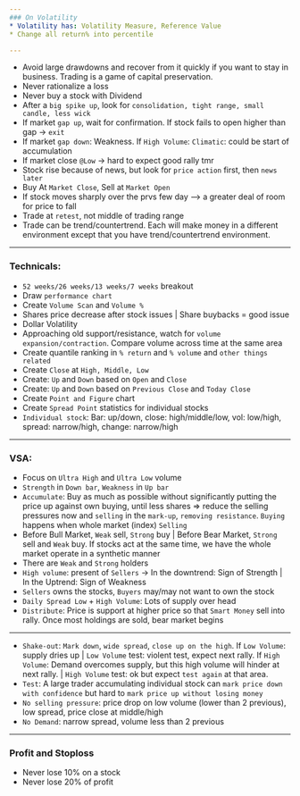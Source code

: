 ```yaml
---
### On Volatility
* Volatility has: Volatility Measure, Reference Value
* Change all return% into percentile

---
```

* Avoid large drawdowns and recover from it quickly if you want to stay in business. Trading is a game of capital preservation.
* Never rationalize a loss
* Never buy a stock with Dividend
* After a ```big spike up```, look for ```consolidation, tight range, small candle, less wick```
* If market ```gap up```, wait for confirmation. If stock fails to open higher than gap -> ```exit```
* If market ```gap down```: Weakness. If ```High Volume```: ```Climatic```: could be start of accumulation
* If market close ```@Low``` -> hard to expect good rally tmr
* Stock rise because of news, but look for ```price action``` first, then ```news later```
* Buy At ```Market Close```, Sell at ```Market Open```
* If stock moves sharply over the prvs few day --> a greater deal of room for price to fall
* Trade at ```retest```, not middle of trading range
* Trade can be trend/countertrend. Each will make money in a different environment except that you have trend/countertrend environment.
---
### Technicals: 
* ```52 weeks/26 weeks/13 weeks/7 weeks``` breakout
* Draw ```performance chart```
* Create ```Volume Scan``` and ```Volume %```
* Shares price decrease after stock issues | Share buybacks = good issue
* Dollar Volatility
* Approaching old support/resistance, watch for ```volume expansion/contraction```. Compare volume across time at the same area
* Create quantile ranking in ```% return``` and ```% volume``` and ```other things related```
* Create ```Close``` at ```High, Middle, Low```
* Create: ```Up``` and ```Down``` based on ```Open``` and ```Close```
* Create: ```Up``` and ```Down``` based on ```Previous Close``` and ```Today Close``` 
* Create ```Point and Figure``` chart
* Create ```Spread Point``` statistics for individual stocks
* ```Individual stock```: Bar: up/down, close: high/middle/low, vol: low/high, spread: narrow/high, change: narrow/high
---
### VSA:
* Focus on ```Ultra High``` and ```Ultra Low``` volume
* ```Strength``` in ```Down bar```, ```Weakness``` in ```Up bar```
* ```Accumulate```: Buy as much as possible without significantly putting the price up against own buying, until less shares => reduce the selling pressures now and ```selling``` in the ```mark-up```, ```removing resistance```. ```Buying``` happens when whole market (index) ```Selling```
* Before Bull Market, ```Weak``` sell, ```Strong``` buy | Before Bear Market, ```Strong``` sell and ```Weak``` buy. If stocks act at the same time, we have the whole market operate in a synthetic manner
* There are ```Weak``` and ```Strong``` holders
* ```High volume```: present of ```Sellers``` -> In the downtrend: Sign of Strength | In the Uptrend: Sign of Weakness
* ```Sellers``` owns the stocks, ```Buyers``` may/may not want to own the stock
* ```Daily Spread Low``` + ```High Volume```: Lots of supply over head
* ```Distribute```: Price is support at higher price so that ```Smart Money``` sell into rally. Once most holdings are sold, bear market begins
---
* ```Shake-out```: ```Mark down```, ```wide spread```, ```close up on the high```. 
If ```Low Volume```: supply dries up | ```Low Volume``` test: violent test, expect next rally.
If ```High Volume```: Demand overcomes supply, but this high volume will hinder at next rally. | ```High Volume``` test: ok but expect ```test again``` at that area.
* ```Test```: A large trader accumulating individual stock can ```mark price down with confidence``` but hard to ```mark price up without losing money```
* ```No selling pressure```: price drop on low volume (lower than 2 previous), low spread, price close at middle/high
* ```No Demand```: narrow spread, volume less than 2 previous
---
### Profit and Stoploss
* Never lose 10% on a stock
* Never lose 20% of profit


